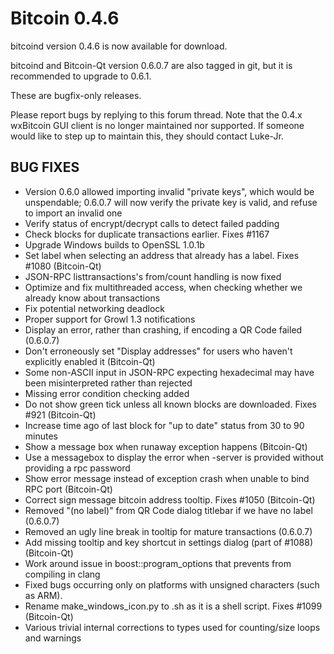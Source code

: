 Bitcoin 0.4.6
=============

bitcoind version 0.4.6 is now available for download.

bitcoind and Bitcoin-Qt version 0.6.0.7 are also tagged in git, but it is recommended to upgrade to 0.6.1.

These are bugfix-only releases.

Please report bugs by replying to this forum thread. Note that the 0.4.x wxBitcoin GUI client is no longer maintained nor supported. If someone would like to step up to maintain this, they should contact Luke-Jr.

BUG FIXES
---------

* Version 0.6.0 allowed importing invalid "private keys", which would be unspendable; 0.6.0.7 will now verify the private key is valid, and refuse to import an invalid one
* Verify status of encrypt/decrypt calls to detect failed padding
* Check blocks for duplicate transactions earlier. Fixes #1167
* Upgrade Windows builds to OpenSSL 1.0.1b
* Set label when selecting an address that already has a label. Fixes #1080 (Bitcoin-Qt)
* JSON-RPC listtransactions's from/count handling is now fixed
* Optimize and fix multithreaded access, when checking whether we already know about transactions
* Fix potential networking deadlock
* Proper support for Growl 1.3 notifications
* Display an error, rather than crashing, if encoding a QR Code failed (0.6.0.7)
* Don't erroneously set "Display addresses" for users who haven't explicitly enabled it (Bitcoin-Qt)
* Some non-ASCII input in JSON-RPC expecting hexadecimal may have been misinterpreted rather than rejected
* Missing error condition checking added
* Do not show green tick unless all known blocks are downloaded. Fixes #921 (Bitcoin-Qt)
* Increase time ago of last block for "up to date" status from 30 to 90 minutes
* Show a message box when runaway exception happens (Bitcoin-Qt)
* Use a messagebox to display the error when -server is provided without providing a rpc password
* Show error message instead of exception crash when unable to bind RPC port (Bitcoin-Qt)
* Correct sign message bitcoin address tooltip. Fixes #1050 (Bitcoin-Qt)
* Removed "(no label)" from QR Code dialog titlebar if we have no label (0.6.0.7)
* Removed an ugly line break in tooltip for mature transactions (0.6.0.7)
* Add missing tooltip and key shortcut in settings dialog (part of #1088) (Bitcoin-Qt)
* Work around issue in boost::program_options that prevents from compiling in clang
* Fixed bugs occurring only on platforms with unsigned characters (such as ARM).
* Rename make_windows_icon.py to .sh as it is a shell script. Fixes #1099 (Bitcoin-Qt)
* Various trivial internal corrections to types used for counting/size loops and warnings
